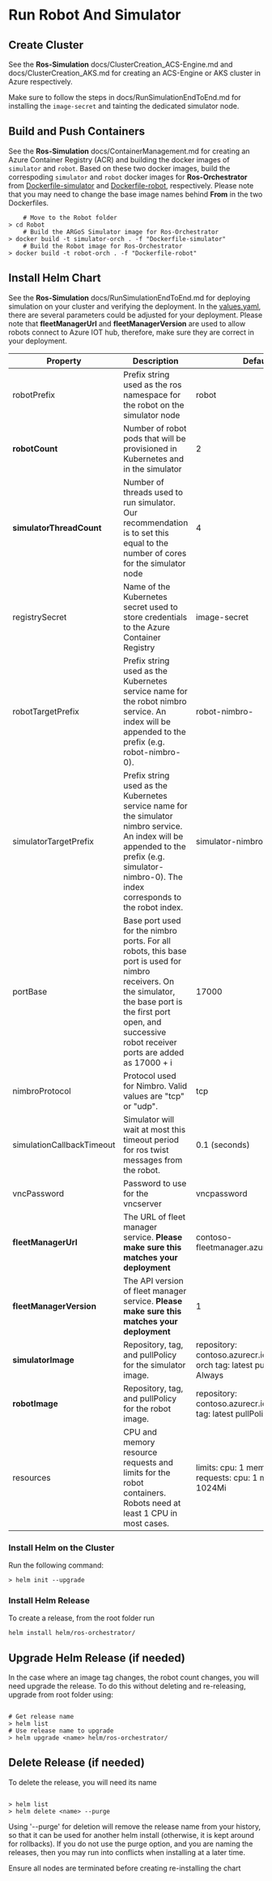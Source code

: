 # Run Robot And Simulator

## Create Cluster

See the **Ros-Simulation** docs/ClusterCreation_ACS-Engine.md and docs/ClusterCreation_AKS.md for creating an ACS-Engine or AKS cluster in Azure respectively.

Make sure to follow the steps in docs/RunSimulationEndToEnd.md for installing the `image-secret` and tainting the dedicated simulator node.

## Build and Push Containers

See the **Ros-Simulation** docs/ContainerManagement.md for creating an Azure Container Registry (ACR) and building the docker images of ```simulator``` and ```robot```. Based on these two docker images, build the correspoding ```simulator``` and ```robot``` docker images for **Ros-Orchestrator** from [Dockerfile-simulator](../Robot/Dockerfile-simulator) and [Dockerfile-robot](../Robot/Dockerfile-robot), respectively. Please note that you may need to change the base image names behind **From** in the two Dockerfiles. 

```console
    # Move to the Robot folder
> cd Robot
    # Build the ARGoS Simulator image for Ros-Orchestrator
> docker build -t simulator-orch . -f "Dockerfile-simulator"
    # Build the Robot image for Ros-Orchestrator
> docker build -t robot-orch . -f "Dockerfile-robot"
```

## Install Helm Chart

See the **Ros-Simulation** docs/RunSimulationEndToEnd.md for deploying simulation on your cluster and verifying the deployment. In the [values.yaml](../helm/ros-orchestrator/values.yaml), there are several parameters could be adjusted for your deployment. Please note that **fleetManagerUrl** and **fleetManagerVersion** are used to allow robots connect to Azure IOT hub, therefore, make sure they are correct in your deployment.

| Property                  | Description       | Default                                                                 |
|---------------------------|----------------------------------------------------------------------------------------------------------------------------------------------------------------------------------------------------------------------|-------------------------------------------------------------------------|
| robotPrefix               | Prefix string used as the ros namespace for the robot on the simulator node                                                                                                                                          | robot                                                                   |
| **robotCount**                | Number of robot pods that will be provisioned in Kubernetes and in the simulator                                                                                                                                     | 2                                                                       |
| **simulatorThreadCount**      | Number of threads used to run simulator. Our recommendation is to set this equal to the number of cores for the simulator node                                                                                            | 4                                                                       |
| registrySecret            | Name of the Kubernetes secret used to store credentials to the Azure Container Registry                                                                                                                              | image-secret                                                            |
| robotTargetPrefix         | Prefix string used as the Kubernetes service name for the robot nimbro service. An index will be appended to the prefix (e.g. robot-nimbro-0).                                                                       | robot-nimbro-                                                           |
| simulatorTargetPrefix     | Prefix string used as the Kubernetes service name for the simulator nimbro service. An index will be appended to the prefix (e.g. simulator-nimbro-0). The index corresponds to the robot index.                     | simulator-nimbro-                                                       |
| portBase                  | Base port used for the nimbro ports. For all robots, this base port is used for nimbro receivers. On the simulator, the base port is the first port open, and successive robot receiver ports are added as 17000 + i | 17000                                                                   |
| nimbroProtocol            | Protocol used for Nimbro. Valid values are "tcp" or "udp".                                                                                                                                                           | tcp                                                                     |
| simulationCallbackTimeout | Simulator will wait at most this timeout period for ros twist messages from the robot.                                                                                                                               | 0.1 (seconds)                                                           |
| vncPassword               | Password to use for the vncserver                                                                                                                                                                                    | vncpassword                                                             |
| **fleetManagerUrl**               | The URL of fleet manager service. **Please make sure this matches your deployment**                                                                                                                                                                                  | contoso-fleetmanager.azurewebsites.net                                                             |
| **fleetManagerVersion**               | The API version of fleet manager service. **Please make sure this matches your deployment**                                                                                                                                                                                 | 1                                                             |
| **simulatorImage**            | Repository, tag, and pullPolicy for the simulator image.                                                                                                                                                             | repository: contoso.azurecr.io/simulator-orch tag: latest pullPolicy: Always |
| **robotImage**                | Repository, tag, and pullPolicy for the robot image.                                                                                                                                                                 | repository: contoso.azurecr.io/robot-orch tag: latest pullPolicy: Always     |
| resources                 | CPU and memory resource requests and limits for the robot containers. Robots need at least 1 CPU in most cases.                                                                                                      | limits:   cpu: 1   memory: 1024Mi requests:   cpu: 1   memory: 1024Mi   |


### Install Helm on the Cluster

Run the following command:

```> helm init --upgrade```

### Install Helm Release

To create a release, from the root folder run

```helm install helm/ros-orchestrator/```

## Upgrade Helm Release (if needed)

In the case where an image tag changes, the robot count changes, you will need upgrade the release. To do this without deleting and re-releasing, upgrade from root folder using:

```console

# Get release name
> helm list
# Use release name to upgrade
> helm upgrade <name> helm/ros-orchestrator/

```

## Delete Release (if needed)

To delete the release, you will need its name

```console

> helm list
> helm delete <name> --purge
```

Using '--purge' for deletion will remove the release name from your history, so that it can be used for another helm install (otherwise, it is kept around for rollbacks). If you do not use the purge option, and you are naming the releases, then you may run into conflicts when installing at a later time.

Ensure all nodes are terminated before creating re-installing the chart
